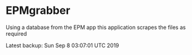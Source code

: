 # EPMgrabber
Using a database from the EPM app this application scrapes the files as required


Latest backup: Sun Sep 8 03:07:01 UTC 2019
